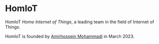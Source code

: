 # HomIoT

HomIoT _Home Internet of Things_, a leading team in the field of Internet of Things.

HomIoT is founded by [Amirhossein Mohammadi](https://amirhossein.info) in March 2023.
